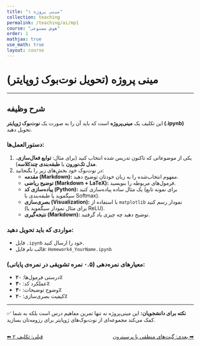 ```yaml
---
title: "مینی پروژه ۱"
collection: teaching
permalink: /teaching/ai/mp1
course: "هوش مصنوعی"
order: 1
mathjax: true
use_math: true
layout: course
---
```


# مینی پروژه (تحویل نوت‌بوک ژوپایتر)

---

## شرح وظیفه  

این تکلیف یک **مینی‌پروژه** است که باید آن را به صورت یک **نوت‌بوک ژوپایتر (.ipynb)** تحویل دهید.  

### دستورالعمل‌ها:  
1. یکی از موضوعاتی که تاکنون تدریس شده انتخاب کنید (برای مثال: **توابع فعال‌سازی**، **مدل تک‌نورون** یا **طبقه‌بندی چندکلاسه**).  
2. در نوت‌بوک خود بخش‌های زیر را بگنجانید:  
   - **مقدمه (Markdown):** مفهوم انتخاب‌شده را به زبان خودتان توضیح دهید.  
   - **توضیح ریاضی (Markdown + LaTeX):** فرمول‌های مربوطه را بنویسید.  
   - **پیاده‌سازی کد (Python):** یک مثال ساده پیاده‌سازی کنید (برای نمونه تابع سیگموید یا طبقه‌بندی با Softmax).  
   - **بصری‌سازی (Visualization):** با استفاده از `matplotlib` نمودار رسم کنید (برای مثال نمودار سیگموید یا ReLU).  
   - **نتیجه‌گیری (Markdown):** توضیح دهید چه چیزی یاد گرفتید.  

### مواردی که باید تحویل دهید:  
- فایل `.ipynb` خود را ارسال کنید.  
- قالب نام فایل: `Homework4_YourName.ipynb`  

### معیارهای نمره‌دهی (۰.۵ نمره تشویقی در نمره‌ی پایانی):  
- درستی فرمول‌ها: **۲۰٪**  
- عملکرد کد: **۳۰٪**  
- وضوح توضیحات: **۳۰٪**  
- کیفیت بصری‌سازی: **۲۰٪**  

---

✅ **نکته برای دانشجویان:** این مینی‌پروژه نه تنها تمرین مفاهیم درس است بلکه به شما کمک می‌کند مجموعه‌ای از نوت‌بوک‌های ژوپایتر برای رزومه‌تان بسازید.  

<div class="lesson-nav" style="display:flex; justify-content:space-between; margin-top:2em;">
  <a class="btn btn--inverse" href="{{ '/teaching/ai/hw2' | relative_url }}">⬅︎ قبلی: تکلیف ۲ </a>
  <a class="btn btn--primary" href="{{ '/teaching/ai/logic1' | relative_url }}">بعدی: گیت‌های منطقی با پرسپترون ➡︎</a>
</div>
